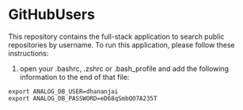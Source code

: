 # GitHubUsers

This repository contains the full-stack application to search public repositories by username. To run this application, please follow these instructions:

1. open your .bashrc, .zshrc or .bash_profile and add the following information to the end of that file:
```
export ANALOG_DB_USER=dhananjai
export ANALOG_DB_PASSWORD=eD68qSmbQO7A235T
```
